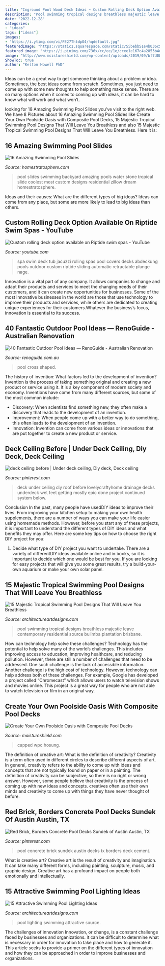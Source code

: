 ```yaml
---
title: "Inground Pool Wood Deck Ideas ~ Custom Rolling Deck Option Available On Riptide Swim Spas"
description: "Pool swimming tropical designs breathless majestic leave contemporary residential source bulimba plantation brisbane"
date: "2022-12-28"
categories:
- "ideas"
tags: ["ideas"]
images:
- "https://i.ytimg.com/vi/FE27ThtdpO4/hqdefault.jpg"
featuredImage: "https://static1.squarespace.com/static/55bebb51e4b036c52ebe8c45/t/561db1c7e4b0111ed60fee12/1444786651793/cross+shaped+pool"
featured_image: "https://i.pinimg.com/736x/cc/ee/1e/ccee1e167c4a2853b4d0e6293bec6d33.jpg"
image: "http://www.moistureshield.com/wp-content/uploads/2019/09/bf7d0ba2-c48e-45eb-85b7-78fe6b439983.jpg"
ShowToc: true
author: "Kelton Howell PhD"
---
```



Ideas can be a great way to get someone thinking about a problem or idea. Sometimes, the best ideas come from scratch. Sometimes, you just need to come up with some new thoughts to help something make sense. There are so many options when it comes to coming up with ideas, it can be hard to know what will work and what won’t.

	

		
looking for 16 Amazing Swimming Pool Slides you've visit to the right web. We have 8 Pictures about 16 Amazing Swimming Pool Slides like Create Your Own Poolside Oasis with Composite Pool Decks, 15 Majestic Tropical Swimming Pool Designs That Will Leave You Breathless and also 15 Majestic Tropical Swimming Pool Designs That Will Leave You Breathless. Here it is:
		
    
## 16 Amazing Swimming Pool Slides

<img loading=lazy src="https://s3.amazonaws.com/homestratosphere/wp-content/uploads/2015/12/22191927/xzcgkfP3RoIx3HiKpjgxC3I1ivdIiITzYbljvAEMsdQ.jpg" onerror="this.onerror=null;this.src='https://tse4.mm.bing.net/th?id=OIP.2mJAfR8HDJ9lBGjEQxgZnAHaE8&amp;pid=15.1';" alt="16 Amazing Swimming Pool Slides">

_Source: homestratosphere.com_

>pool slides swimming backyard amazing pools water stone tropical slide coolest most custom designs residential zillow dream homestratosphere. 

	

Ideas and their causes: What are the different types of big ideas?
Ideas can come from any place, but some are more likely to lead to big ideas than others.

    
## Custom Rolling Deck Option Available On Riptide Swim Spas - YouTube

<img loading=lazy src="https://i.ytimg.com/vi/FE27ThtdpO4/hqdefault.jpg" onerror="this.onerror=null;this.src='https://tse2.mm.bing.net/th?id=OIP.tc9KUwidv2j7zn865B57QQHaFj&amp;pid=15.1';" alt="Custom rolling deck option available on Riptide swim spas - YouTube">

_Source: youtube.com_

>spa swim deck tub jacuzzi rolling spas pool covers decks abdeckung pools outdoor custom riptide sliding automatic retractable plunge nage. 

	

Innovation is a vital part of any company. It allows companies to change and adapt their products and services to meet the changing needs of their customers, and it can create new opportunities for businesses. Some of the most innovative businesses in the world are those that use technology to improve their products and services, while others are dedicated to creating unique experiences for their customers.Whatever the business’s focus, innovation is essential to its success.

    
## 40 Fantastic Outdoor Pool Ideas — RenoGuide - Australian Renovation

<img loading=lazy src="https://static1.squarespace.com/static/55bebb51e4b036c52ebe8c45/t/561db1c7e4b0111ed60fee12/1444786651793/cross+shaped+pool" onerror="this.onerror=null;this.src='https://tse1.mm.bing.net/th?id=OIP.JibmjXrxFPllCyoja9UX4AHaJ3&amp;pid=15.1';" alt="40 Fantastic Outdoor Pool Ideas — RenoGuide - Australian Renovation">

_Source: renoguide.com.au_

>pool cross shaped. 

	

The history of invention: What factors led to the development of invention?
Invention is the process of taking something original and creating a new product or service using it. It is a key component of modern society and economy. Inventions have come from many different sources, but some of the most common include: 
- Discovery: When scientists find something new, they often make a discovery that leads to the development of an invention. 
- Improvement: When people come up with a better way to do something, this often leads to the development of an invention. 
- Innovation: Invention can come from various ideas or innovations that are put together to create a new product or service.

    
## Deck Ceiling Before | Under Deck Ceiling, Diy Deck, Deck Ceiling

<img loading=lazy src="https://i.pinimg.com/736x/cc/ee/1e/ccee1e167c4a2853b4d0e6293bec6d33.jpg" onerror="this.onerror=null;this.src='https://tse4.mm.bing.net/th?id=OIP.rdfU73p-aHPiTq_tX9AvMAHaJ3&amp;pid=15.1';" alt="deck ceiling before | Under deck ceiling, Diy deck, Deck ceiling">

_Source: pinterest.com_

>deck under ceiling diy roof before lovelycraftyhome drainage decks underdeck wet feet getting mostly epic done project continued system below. 

	

Conclusion
In the past, many people have usedDIY ideas to improve their lives. From improving your kitchen setup to making your own health supplements, there are a number of ways you can make your life easier using homemade methods. However, before you start any of these projects, it is important to understand the different types of DIY ideas and what benefits they may offer. Here are some key tips on how to choose the right DIY project for you:
1. Decide what type of DIY project you want to undertake. There are a variety of differentDIY ideas available online and in books, so it is important to decide which one would be best for you. If you are looking for easy projects that will give you some great results, try a build-your-own aquarium or make your own solar panel.

    
## 15 Majestic Tropical Swimming Pool Designs That Will Leave You Breathless

<img loading=lazy src="http://www.architectureartdesigns.com/wp-content/uploads/2019/09/15-Majestic-Tropical-Swimming-Pool-Designs-That-Will-Leave-You-Breathless-3.jpg" onerror="this.onerror=null;this.src='https://tse4.mm.bing.net/th?id=OIP.czLvINdwVzQDfUsC3ASTMQHaE8&amp;pid=15.1';" alt="15 Majestic Tropical Swimming Pool Designs That Will Leave You Breathless">

_Source: architectureartdesigns.com_

>pool swimming tropical designs breathless majestic leave contemporary residential source bulimba plantation brisbane. 

	

How can technology help solve these challenges?
Technology has the potential to help solve many of the world’s challenges. This includes improving access to education, improving healthcare, and reducing pollution. However, there are still a number of challenges that need to be addressed. One such challenge is the lack of accessible information. Another challenge is the high cost of technology. However, technology can help address both of these challenges. For example, Google has developed a project called “Chromecast” which allows users to watch television shows and movies online. This project is a great way for people who are not able to watch television or film in an original way.

    
## Create Your Own Poolside Oasis With Composite Pool Decks

<img loading=lazy src="http://www.moistureshield.com/wp-content/uploads/2019/09/bf7d0ba2-c48e-45eb-85b7-78fe6b439983.jpg" onerror="this.onerror=null;this.src='https://tse2.mm.bing.net/th?id=OIP.EZjhx7gZizNH-xFTt-mPmQHaFj&amp;pid=15.1';" alt="Create Your Own Poolside Oasis with Composite Pool Decks">

_Source: moistureshield.com_

>capped wpc hosung. 

	

The definition of creative art: What is the definition of creativity?
Creativity is a term often used in different circles to describe different aspects of art. In general, creativity refers to the ability to come up with ideas and concepts that are not typically found on paper or in a painting. The definition of creativity can be subjective, so there is no right or wrong answer. However, some people believe that creativity is the process of coming up with new ideas and concepts. creatives often use their own minds and creativity to come up with things they have never thought of before.

    
## Red Brick, Borders Concrete Pool Decks Sundek Of Austin Austin, TX

<img loading=lazy src="https://i.pinimg.com/736x/da/b7/1c/dab71cf835207d2d4c8a678d767c4263--concrete-pool-cement.jpg" onerror="this.onerror=null;this.src='https://tse2.mm.bing.net/th?id=OIP.VLCFiY4Bp_PVlSmrqsGsRwHaFK&amp;pid=15.1';" alt="Red Brick, Borders Concrete Pool Decks Sundek of Austin Austin, TX">

_Source: pinterest.com_

>pool concrete brick sundek austin decks tx borders deck cement. 

	

What is creative art?
Creative art is the result of creativity and imagination. It can take many different forms, including painting, sculpture, music, and graphic design. Creative art has a profound impact on people both emotionally and intellectually.

    
## 15 Attractive Swimming Pool Lighting Ideas

<img loading=lazy src="http://www.architectureartdesigns.com/wp-content/uploads/2015/09/10-630x355.png" onerror="this.onerror=null;this.src='https://tse2.mm.bing.net/th?id=OIP.x9ZiRLh8RsBymGlnElRLaQHaEL&amp;pid=15.1';" alt="15 Attractive Swimming Pool Lighting Ideas">

_Source: architectureartdesigns.com_

>pool lighting swimming attractive source. 

	

The challenges of innovation
Innovation, or change, is a constant challenge faced by businesses and organizations. It can be difficult to determine what is necessary in order for innovation to take place and how to generate it. This article seeks to provide a primer on the different types of innovation and how they can be approached in order to improve businesses and organizations.

